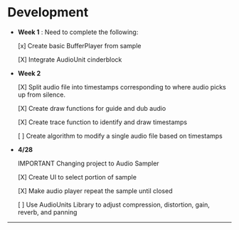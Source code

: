 # Development

  - **Week 1** : Need to complete the following:
    
    [x] Create basic BufferPlayer from sample
    
    [X] Integrate AudioUnit cinderblock
    
  - **Week 2**
  
     [X] Split audio file into timestamps 
     corresponding to where audio picks up from silence.
     
     [X] Create draw functions for guide and dub audio
     
     [X] Create trace function to identify and draw timestamps
     
     [ ] Create algorithm to modify a single audio file based on timestamps
     
     
  - **4/28** 
   
     IMPORTANT Changing project to Audio Sampler
    
    [X] Create UI to select portion of sample
    
    [X] Make audio player repeat the sample until closed
    
    [ ] Use AudioUnits Library to adjust compression, distortion, gain, reverb, and panning
    
    
---

